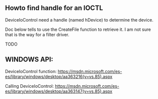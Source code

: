## Howto find handle for an IOCTL

DeviceIoControl need a handle (named hDevice) to determine the device.

Doc below tells to use the CreateFile function to retrieve it. I am not sure that is the way for a filter driver.

TODO


## WINDOWS API:
DeviceIoControl function:
  https://msdn.microsoft.com/es-es/library/windows/desktop/aa363216(v=vs.85).aspx

Calling DeviceIoControl:
  https://msdn.microsoft.com/es-es/library/windows/desktop/aa363147(v=vs.85).aspx
